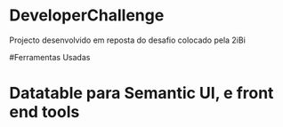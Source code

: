 # DeveloperChallenge
Projecto desenvolvido em reposta do desafio colocado pela 2iBi

#Ferramentas Usadas 
<h1>Datatable para Semantic UI, e front end tools </h1>

